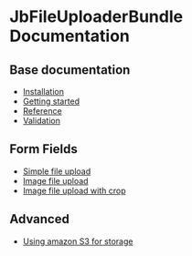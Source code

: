 JbFileUploaderBundle Documentation
==================================

Base documentation
------------------

* [Installation](base/install.md)
* [Getting started](base/getting_started.md)
* [Reference](base/reference.md)
* [Validation](base/validation.md)

Form Fields
-----------

* [Simple file upload](file_upload/simple.md)
* [Image file upload](file_upload/image.md)
* [Image file upload with crop](file_upload/crop.md)

Advanced
--------

* [Using amazon S3 for storage](advanced/amazons3.md)